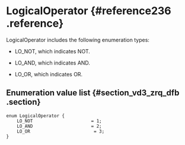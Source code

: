 # LogicalOperator {#reference236 .reference}

LogicalOperator includes the following enumeration types:

-   LO\_NOT, which indicates NOT.

-   LO\_AND, which indicates AND.

-   LO\_OR, which indicates OR.


## Enumeration value list {#section_vd3_zrq_dfb .section}

```language-protobuf
enum LogicalOperator {
    LO_NOT                      = 1;
    LO_AND                      = 2;
    LO_OR                        = 3;
}

```

